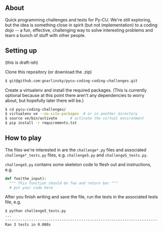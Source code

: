 ## About 
Quick programming challenges and tests for Py-CU. We're still exploring, but
the idea is something close in spirit (but not implementation) to a coding dojo
-- a fun, effective, challenging way to solve interesting problems and learn a
bunch of stuff with other people.

## Setting up
(this is draft-ish)

Clone this repository (or download the .zip)

``` bash
$ git@github.com:gnarlinsky/pycu-coding-coding-challenges.git
```

Create a virtualenv and install the required packages. 
(This is currently optional because at this point there aren't any dependencies to worry about, but hopefully later there will be.)

``` bash
$ cd pycu-coding-challenges/
$ virtualenv ve --no-site-packages  # or in another directory
$ source ve/bin/activate      # activate the virtual environment
$ pip install -r requirements.txt
```

## How to play
The files we're interested in are the `challenge*.py` files and associated
`challenge*_tests.py` files, e.g. `challenge5.py` and `challenge5_tests.py`.

`challenge5.py` contains some skeleton code to flesh out and instructions, e.g. 

``` python
def foo(the_input):
  """ This function should do foo and return bar """
  # put your code here
```

After you finish writing and save the file, run the tests in the associated tests file, e.g. 

``` bash
$ python challenge5_tests.py 
...
----------------------------------------------------------------------
Ran 3 tests in 0.000s
```
